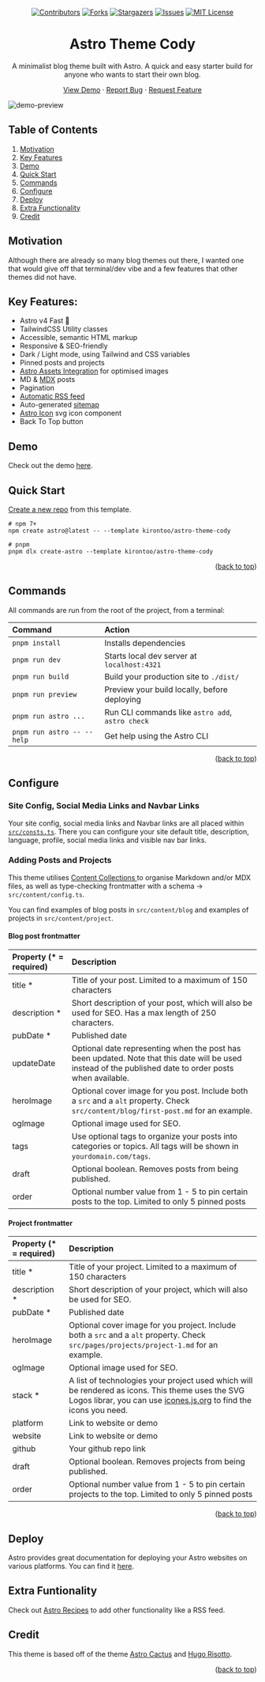 <a name="readme-top"></a>
<div align="center">
  
[![Contributors][contributors-shield]][contributors-url]
[![Forks][forks-shield]][forks-url]
[![Stargazers][stars-shield]][stars-url]
[![Issues][issues-shield]][issues-url]
[![MIT License][license-shield]][license-url]


  <p align="center">
    <h1>Astro Theme Cody</h1>
  <p>
    A minimalist blog theme built with Astro. A quick and easy starter build for anyone who wants to start their own blog.
  </p>
    <a href="https://astro-theme-cody.netlify.app">View Demo</a>
    ·
    <a href="https://github.com/kirontoo/astro-theme-cody/issues">Report Bug</a>
    ·
    <a href="https://github.com/kirontoo/astro-theme-cody/issues">Request Feature</a>
  </p>
  </p>
</div>

![demo-preview](https://github.com/kirontoo/astro-theme-cody/assets/28286622/d585dcb2-6d5f-4a68-871c-b6028cfcc27f)


## Table of Contents
1. [Motivation](#motivation)
2. [Key Features](#key-features)
3. [Demo](#demo)
4. [Quick Start](#quick-start)
5. [Commands](#commands)
6. [Configure](#configure)
7. [Deploy](#deploy)
8. [Extra Functionality](#extra-funtionality)
9. [Credit](#credit)

## Motivation
Although there are already so many blog themes out there, I wanted one that would give off
that terminal/dev vibe and a few features that other themes did not have.

## Key Features:
- Astro v4 Fast 🚀
- TailwindCSS Utility classes
- Accessible, semantic HTML markup
- Responsive & SEO-friendly
- Dark / Light mode, using Tailwind and CSS variables
- Pinned posts and projects
- [Astro Assets Integration](https://docs.astro.build/en/guides/assets/) for optimised images
- MD & [MDX](https://docs.astro.build/en/guides/markdown-content/#mdx-only-features) posts
- Pagination
- [Automatic RSS feed](https://docs.astro.build/en/guides/rss)
- Auto-generated [sitemap](https://docs.astro.build/en/guides/integrations-guide/sitemap/)
- [Astro Icon](https://github.com/natemoo-re/astro-icon) svg icon component
- Back To Top button

## Demo
Check out the demo [here](https://astro-theme-cody.netlify.app).

## Quick Start
[Create a new repo](https://github.com/new?template_name=astro-theme-cody&template_owner=kirontoo) from this template.

```
# npm 7+
npm create astro@latest -- --template kirontoo/astro-theme-cody

# pnpm
pnpm dlx create-astro --template kirontoo/astro-theme-cody
```

<p align="right">(<a href="#readme-top">back to top</a>)</p>


## Commands

All commands are run from the root of the project, from a terminal:

| Command                   | Action                                           |
| :------------------------ | :----------------------------------------------- |
| `pnpm install`             | Installs dependencies                            |
| `pnpm run dev`             | Starts local dev server at `localhost:4321`      |
| `pnpm run build`           | Build your production site to `./dist/`          |
| `pnpm run preview`         | Preview your build locally, before deploying     |
| `pnpm run astro ...`       | Run CLI commands like `astro add`, `astro check` |
| `pnpm run astro -- --help` | Get help using the Astro CLI                     |

<p align="right">(<a href="#readme-top">back to top</a>)</p>

## Configure

### Site Config, Social Media Links and Navbar Links
Your site config, social media links and Navbar links are all placed within [`src/consts.ts`](https://github.com/kirontoo/astro-theme-cody/blob/main/src/consts.ts).
There you can configure your site default title, description, language, profile, social media links and visible nav bar links.

### Adding Posts and Projects
This theme utilises [ Content Collections ](https://docs.astro.build/en/guides/content-collections/) 
to organise Markdown and/or MDX files, as well as type-checking frontmatter 
with a schema -> `src/content/config.ts`.

You can find examples of blog posts in `src/content/blog` and examples of projects in `src/content/project`.

#### Blog post frontmatter
| Property (* = required) | Description |
|:-----------------------| :---------- |
| title * | Title of your post. Limited to a maximum of 150 characters  |
| description * | Short description of your post, which will also be used for SEO. Has a max length of 250 characters. |
| pubDate * | Published date |
| updateDate | Optional date representing when the post has been updated. Note that this date will be used instead of the published date to order posts when available.|
| heroImage | Optional cover image for you post. Include both a `src` and a `alt` property. Check `src/content/blog/first-post.md` for an example.|
| ogImage | Optional image used for SEO. |
| tags | Use optional tags to organize your posts into categories or topics. All tags will be shown in `yourdomain.com/tags`. |
| draft | Optional boolean. Removes posts from being published.|
| order | Optional number value from 1 - 5 to pin certain posts to the top. Limited to only 5 pinned posts|

#### Project frontmatter

| Property (* = required) | Description |
|:-----------------------| :----------|
| title * | Title of your project. Limited to a maximum of 150 characters  |
| description * | Short description of your project, which will also be used for SEO.|
| pubDate * | Published date |
| heroImage | Optional cover image for you project. Include both a `src` and a `alt` property. Check `src/pages/projects/project-1.md` for an example.|
| ogImage | Optional image used for SEO. |
| stack * | A list of technologies your project used which will be rendered as icons. This theme uses the SVG Logos librar, you can use [icones.js.org](https://icones.js.org/collection/vscode-icons) to find the icons you need.|
| platform | Link to website or demo |
| website | Link to website or demo |
| github | Your github repo link |
| draft | Optional boolean. Removes projects from being published.|
| order | Optional number value from 1 - 5 to pin certain projects to the top. Limited to only 5 pinned posts|

<p align="right">(<a href="#readme-top">back to top</a>)</p>

## Deploy
Astro provides great documentation for deploying your Astro websites on various platforms.
You can find it [here](https://docs.astro.build/en/guides/deploy/).

## Extra Funtionality
Check out [Astro Recipes](https://docs.astro.build/en/recipes/) to add other functionality like a RSS feed.


## Credit

This theme is based off of the theme [Astro Cactus](https://astro-theme-cactus.netlify.app) and [Hugo Risotto](https://risotto.joeroe.io).

<p align="right">(<a href="#readme-top">back to top</a>)</p>

[contributors-shield]: https://img.shields.io/github/contributors/kirontoo/astro-theme-cody.svg?style=for-the-badge
[contributors-url]: https://github.com/kirontoo/astro-theme-cody/graphs/contributors
[forks-shield]: https://img.shields.io/github/forks/kirontoo/astro-theme-cody.svg?style=for-the-badge
[forks-url]: https://github.com/kirontoo/astro-theme-cody/network/members
[stars-shield]: https://img.shields.io/github/stars/kirontoo/astro-theme-cody.svg?style=for-the-badge
[stars-url]: https://github.com/kirontoo/astro-theme-cody/stargazers
[issues-shield]: https://img.shields.io/github/issues/kirontoo/astro-theme-cody.svg?style=for-the-badge
[issues-url]: https://github.com/kirontoo/astro-theme-cody/issues
[license-shield]: https://img.shields.io/github/license/kirontoo/astro-theme-cody.svg?style=for-the-badge
[license-url]: https://github.com/kirontoo/astro-theme-cody/blob/master/LICENSE.txt
